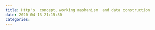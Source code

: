 ```yaml
---
title: Http's  concept、working mashanism  and data construction
date: 2020-04-13 21:15:30
categories:
---
```

